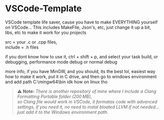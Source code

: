 # VSCode-Template
VSCode template life saver, cause you have to make EVERYTHING yourself on VSCode...
This includes MakeFile, Json's, etc, just change it up a bit, libs, etc to make it work for you projects

src = your .c or .cpp files,   
include = .h files

if you dont know how to use it, ctrl + shift + p, and select your task build, or debugging, performance mode debug or normal debug

more info, if you have MinGW, and you should, its the best lol, easiest way how to make it work, put it in C drive, and then go to windows environment and add path C:\mingw64\bin
idk how on linux tho

> ⚠️ **Note:** *There is another repository of mine where I include a Clang Formatting Portable folder (200 MB),  
so Clang file would work in VSCode, it formatas code with advanced settings, if you need it, no need to instal bloated LLVM if not needed...  
just add it to the Windows environment path.*

